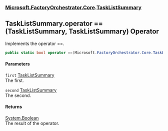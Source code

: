 ### [Microsoft.FactoryOrchestrator.Core](Microsoft_FactoryOrchestrator_Core.md 'Microsoft.FactoryOrchestrator.Core').[TaskListSummary](Microsoft_FactoryOrchestrator_Core_TaskListSummary.md 'Microsoft.FactoryOrchestrator.Core.TaskListSummary')
## TaskListSummary.operator ==(TaskListSummary, TaskListSummary) Operator
Implements the operator ==.  
```csharp
public static bool operator ==(Microsoft.FactoryOrchestrator.Core.TaskListSummary first, Microsoft.FactoryOrchestrator.Core.TaskListSummary second);
```
#### Parameters
<a name='Microsoft_FactoryOrchestrator_Core_TaskListSummary_op_Equality(Microsoft_FactoryOrchestrator_Core_TaskListSummary_Microsoft_FactoryOrchestrator_Core_TaskListSummary)_first'></a>
`first` [TaskListSummary](Microsoft_FactoryOrchestrator_Core_TaskListSummary.md 'Microsoft.FactoryOrchestrator.Core.TaskListSummary')  
The first.
  
<a name='Microsoft_FactoryOrchestrator_Core_TaskListSummary_op_Equality(Microsoft_FactoryOrchestrator_Core_TaskListSummary_Microsoft_FactoryOrchestrator_Core_TaskListSummary)_second'></a>
`second` [TaskListSummary](Microsoft_FactoryOrchestrator_Core_TaskListSummary.md 'Microsoft.FactoryOrchestrator.Core.TaskListSummary')  
The second.
  
#### Returns
[System.Boolean](https://docs.microsoft.com/en-us/dotnet/api/System.Boolean 'System.Boolean')  
The result of the operator.  
